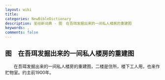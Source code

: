 ```yaml
---
layout: wiki
title: 
categories: NewBibleDictionary
description: 圣经新词典 - 图　在吾珥发掘出来的一间私人楼房的重建图
keywords: , 
comments: false
---
```


## 图　在吾珥发掘出来的一间私人楼房的重建图

　　在吾珥发掘出来的一间私人楼房的重建图，二楼是住所，楼下工人用，也来作贮物室。约主前1900年。










